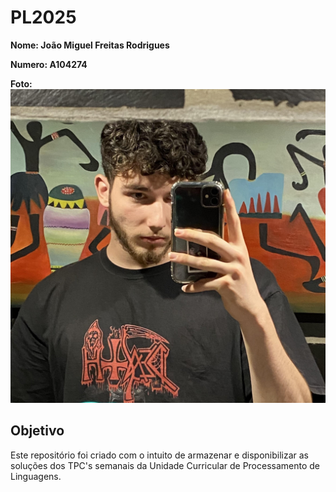 # PL2025

**Nome: João Miguel Freitas Rodrigues**

**Numero: A104274**

**Foto:**
![](Images/foto.jpg)

## Objetivo
Este repositório foi criado com o intuito de armazenar e disponibilizar as soluções dos TPC's semanais da Unidade Curricular de Processamento de Linguagens.


